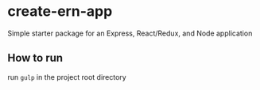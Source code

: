# create-ern-app
Simple starter package for an Express, React/Redux, and Node application

## How to run
run `gulp` 
in the project root directory 


